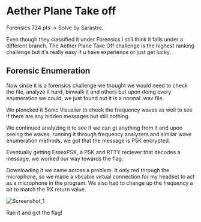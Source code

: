 # Aether Plane Take off
Forensics 724 pts -> Solve by Sarastro.

Even though they classified it under Forensics I still think it falls under a different branch. The Aether Plane Take Off challenge is the highest ranking challenge but it's really easy if u have experience or just get lucky.

## Forensic Enumeration
Now since it is a forensics challenge we thought we would need to check the file, analyze it hard, binwalk it and others but upon doing every enumeration we could, we just found out it is a normal .wav file.

We ploncked it Sonic Visualier to check the frequency waves as well to see if there are any hidden messages but still nothing. 

We continued analyzing it to see if we can gt anything from it and upon seeing the waves, running it through frequency analyzers and similar wave enumeration methods, we got that the message is PSK encrypted.

Eventually getting EssexPSK, a PSK and RTTY reciever that decodes a message, we worked our way towards the flag.

Downloading it we came across a problem. It only red through the microphone, so we made a vbcable virtual connection for my headset to act as a microphone in the program. We also had to change up the frequency a bit to match the RX return value.

![Screenshot_1](https://user-images.githubusercontent.com/74470185/99834180-77681a80-2b63-11eb-909e-af67a9c8f5c6.png)

Ran it and got the flag!
